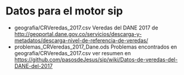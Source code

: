 # Datos para el motor sip

* geografia/CRVeredas_2017.csv		Veredas del DANE 2017 de http://geoportal.dane.gov.co/servicios/descarga-y-metadatos/descarga-nivel-de-referencia-de-veredas/
* problemas_CRVeredas_2017_Dane.ods	Problemas encontrados en geografia/CRVeredas_2017.csv ver resumen en https://github.com/pasosdeJesus/sip/wiki/Datos-de-veredas-del-DANE-del-2017
